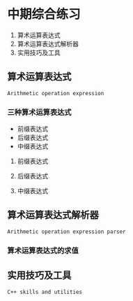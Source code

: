 # 中期综合练习

1. 算术运算表达式
1. 算术运算表达式解析器
1. 实用技巧及工具

		
## 算术运算表达式

`Arithmetic operation expression`

	
### 三种算术运算表达式

- 前缀表达式
- 后缀表达式
- 中缀表达式

	
1) 前缀表达式

	
2) 后缀表达式

	
3) 中缀表达式

		
## 算术运算表达式解析器

`Arithmetic operation expression parser`

	
### 算术运算表达式的求值

		
## 实用技巧及工具

`C++ skills and utilities`

